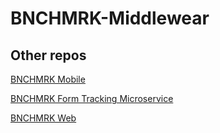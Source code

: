 # BNCHMRK-Middlewear
## Other repos
[BNCHMRK Mobile](https://github.com/mot667/BNCHMRK-Frontend)

[BNCHMRK Form Tracking Microservice](https://github.com/mot667/BNCHMRK-FormTracking)

[BNCHMRK Web](https://github.com/mot667/BNCHMRK-Web)


